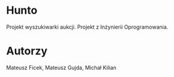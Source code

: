 # Hunto

Projekt wyszukiwarki aukcji.
Projekt z Inżynierii Oprogramowania.

# Autorzy

Mateusz Ficek, Mateusz Gujda, Michał Kilian
